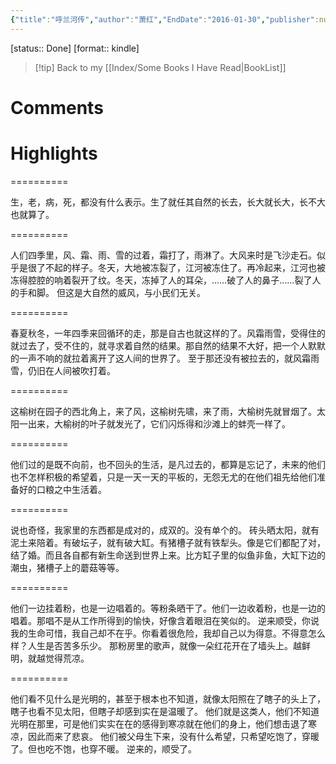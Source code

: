 ```yaml
---
{"title":"呼兰河传","author":"萧红","EndDate":"2016-01-30","publisher":null,"dg-publish":true,"permalink":"/BookNotes/呼兰河传/","dgPassFrontmatter":true,"noteIcon":""}
---
```


[status:: Done]
[format:: kindle]

>[!tip] Back to my [[Index/Some Books I Have Read\|BookList]]

# Comments

# Highlights

==========

生，老，病，死，都没有什么表示。生了就任其自然的长去，长大就长大，长不大也就算了。

==========

人们四季里，风、霜、雨、雪的过着，霜打了，雨淋了。大风来时是飞沙走石。似乎是很了不起的样子。冬天，大地被冻裂了，江河被冻住了。再冷起来，江河也被冻得腔腔的响着裂开了纹。冬天，冻掉了人的耳朵，……破了人的鼻子……裂了人的手和脚。 但这是大自然的威风，与小民们无关。

==========

春夏秋冬，一年四季来回循环的走，那是自古也就这样的了。风霜雨雪，受得住的就过去了，受不住的，就寻求着自然的结果。那自然的结果不大好，把一个人默默的一声不响的就拉着离开了这人间的世界了。 至于那还没有被拉去的，就风霜雨雪，仍旧在人间被吹打着。

==========

这榆树在园子的西北角上，来了风，这榆树先啸，来了雨，大榆树先就冒烟了。太阳一出来，大榆树的叶子就发光了，它们闪烁得和沙滩上的蚌壳一样了。

==========

他们过的是既不向﻿前，也不回头的生活，是凡过去的，都算是忘记了，未来的他们也不怎样积极的希望着，只是一天一天的平板的，无怨无尤的在他们祖先给他们准备好的口粮之中生活着。

==========


说也奇怪，我家里的东西都是成对的，成双的。没有单个的。 砖头晒太阳，就有泥土来陪着。有破坛子，就有破大缸。有猪槽子就有铁犁头。像是它们都配了对，结了婚。而且各自都有新生命送到世界上来。比方缸子里的似鱼非鱼，大缸下边的潮虫，猪槽子上的蘑菇等等。

==========

他们一边挂着粉，也是一边唱着的。等粉条晒干了。他们一边收着粉，也是一边的唱着。那唱不是从工作所得到的愉快，好像含着眼泪在笑似的。 逆来顺受，你说我的生命可惜，我自己却不在乎。你看着很危险，我却自己以为得意。不得意怎么样？人生是否苦多乐少。 那粉房里的歌声，就像一朵红花开在了墙头上。越鲜明，就越觉得荒凉。

==========

他们看不见什么是光明的，甚至于根本也不知道，就像太阳照在了瞎子的头上了，瞎子也看不见太阳，但瞎子却感到实在是温暖了。 他们就是这类人，他们不知道光明在那里，可是他们实实在在的感得到寒凉就在他们的身上，他们想击退了寒凉，因此而来了悲哀。 他们被父母生下来，没有什么希望，只希望吃饱了，穿暖了。但也吃不饱，也穿不暖。 逆来的，顺受了。